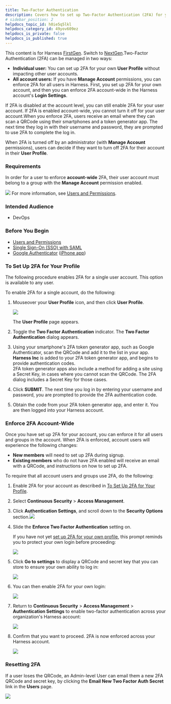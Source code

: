 ```yaml
---
title: Two-Factor Authentication
description: Covers how to set up Two-Factor Authentication (2FA) for your own User Profile, or account-wide for all your organization's Harness users.
# sidebar_position: 2
helpdocs_topic_id: h0ie5q5lkl
helpdocs_category_id: 49yov609ez
helpdocs_is_private: false
helpdocs_is_published: true
---
```


This content is for Harness [FirstGen](../../../../get-started/harness-first-gen-vs-harness-next-gen.md). Switch to [NextGen](../../../../platform/3_Authentication/2-two-factor-authentication.md).Two-Factor Authentication (2FA) can be managed in two ways:

* **Individual user:** You can set up 2FA for your own **User Profile** without impacting other user accounts.
* **All account users:** If you have **Manage Account** permissions, you can enforce 2FA for all users in Harness. First, you set up 2FA for your own account, and then you can enforce 2FA account-wide in the Harness account's **Login Settings**.

If 2FA is disabled at the account level, you can still enable 2FA for your user account. If 2FA is enabled account-wide, you cannot turn it off for your user account.When you enforce 2FA, users receive an email where they can scan a QRCode using their smartphones and a token generator app. The next time they log in with their username and password, they are prompted to use 2FA to complete the log in.

When 2FA is turned off by an administrator (with **Manage Account** permissions), users can decide if they want to turn off 2FA for their account in their **User Profile**.

### Requirements

In order for a user to enforce **account-wide** 2FA, their user account must belong to a group with the **Manage Account** permission enabled.

![](./static/login-settings-154.png)
For more information, see ​[Users and Permissions](users-and-permissions.md).

### Intended Audience

* DevOps

### Before You Begin

* [Users and Permissions](users-and-permissions.md)
* [Single Sign-On (SSO) with SAML](single-sign-on-sso-with-saml.md)
* [Google Authenticator](https://support.google.com/accounts/answer/1066447?co=GENIE.Platform%3DAndroid&hl=en) ([iPhone app](https://itunes.apple.com/us/app/google-authenticator/id388497605?mt=8))

### To Set Up 2FA for Your Profile

The following procedure enables 2FA for a single user account. This option is available to any user.

To enable 2FA for a single account, do the following:

1. Mouseover your **User Profile** icon, and then click **User Profile**.

   ![](./static/login-settings-155.png)
   
   The **User Profile** page appears.
2. Toggle the **Two Factor Authentication** indicator. The **Two Factor Authentication** dialog appears.
3. Using your smartphone's 2FA token generator app, such as Google Authenticator, scan the QRCode and add it to the list in your app.  
**Harness Inc** is added to your 2FA token generator app, and begins to provide authentication codes.  
2FA token generator apps also include a method for adding a site using a Secret Key, in cases where you cannot scan the QRCode. The 2FA dialog includes a Secret Key for those cases.
4. Click **SUBMIT**. The next time you log in by entering your username and password, you are prompted to provide the 2FA authentication code.
5. Obtain the code from your 2FA token generator app, and enter it. You are then logged into your Harness account.

### Enforce 2FA Account-Wide

Once you have set up 2FA for your account, you can enforce it for all users and groups in the account. When 2FA is enforced, account users will experience the following changes:

* **New members** will need to set up 2FA during signup.
* **Existing members** who do not have 2FA enabled will receive an email with a QRCode, and instructions on how to set up 2FA.

To require that all account users and groups use 2FA, do the following:

1. Enable 2FA for your account as described in [To Set Up 2FA for Your Profile](#to_set_up_2fa_for_your_profile).

2. Select **Continuous Security** > **Access Management**.

3. Click **Authentication Settings**, and scroll down to the **Security Options** section.![](./static/login-settings-156.png)

4. Slide the **Enforce Two Factor Authentication** setting on.  
  
   If you have not yet [set up 2FA for your own profile](#to_set_up_2fa_for_your_profile), this prompt reminds you to protect your own login before proceeding:

   ![](./static/login-settings-157.png)

5. Click **Go to settings** to display a QRCode and secret key that you can store to ensure your own ability to log in:

   ![](./static/login-settings-158.png)

6. You can then enable 2FA for your own login:

   ![](./static/login-settings-159.png)

7. Return to **Continuous Security** > **Access Management** > **Authentication Settings** to enable two-factor authentication across your organization's Harness account:

   ![](./static/login-settings-160.png)
   
8. Confirm that you want to proceed. 2FA is now enforced across your Harness account.

   ![](./static/login-settings-161.png)


### Resetting 2FA

If a user loses the QRCode, an Admin-level User can email them a new 2FA QRCode and secret key, by clicking the **Email New Two Factor Auth Secret** link in the **Users** page.

![](./static/login-settings-162.png)

